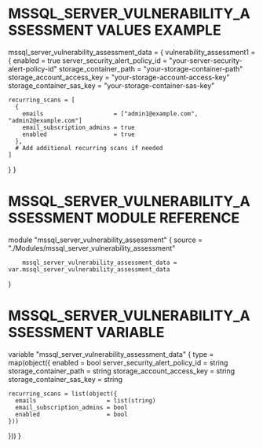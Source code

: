 # MSSQL_SERVER_VULNERABILITY_ASSESSMENT VALUES EXAMPLE
mssql_server_vulnerability_assessment_data = {
  vulnerability_assessment1 = {
    enabled                      = true
    server_security_alert_policy_id = "your-server-security-alert-policy-id"
    storage_container_path          = "your-storage-container-path"
    storage_account_access_key      = "your-storage-account-access-key"
    storage_container_sas_key       = "your-storage-container-sas-key"

    recurring_scans = [
      {
        emails                    = ["admin1@example.com", "admin2@example.com"]
        email_subscription_admins = true
        enabled                   = true
      },
      # Add additional recurring scans if needed
    ]
  }
}

# MSSQL_SERVER_VULNERABILITY_ASSESSMENT MODULE REFERENCE
module "mssql_server_vulnerability_assessment" {
        source = "./Modules/mssql_server_vulnerability_assessment"

        mssql_server_vulnerability_assessment_data = var.mssql_server_vulnerability_assessment_data
}

# MSSQL_SERVER_VULNERABILITY_ASSESSMENT VARIABLE
variable "mssql_server_vulnerability_assessment_data" {
  type = map(object({
    enabled                      = bool
    server_security_alert_policy_id = string
    storage_container_path          = string
    storage_account_access_key      = string
    storage_container_sas_key       = string

    recurring_scans = list(object({
      emails                    = list(string)
      email_subscription_admins = bool
      enabled                   = bool
    }))
  }))
}
